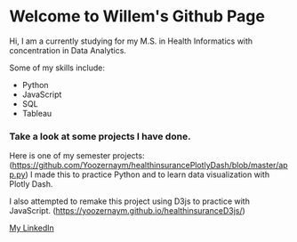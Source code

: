 # Welcome to Willem's Github Page

Hi, I am a currently studying for my M.S. in Health Informatics with concentration in Data Analytics.

Some of my skills include:

- Python
- JavaScript
- SQL
- Tableau

### Take a look at some projects I have done.

Here is one of my semester projects:
(https://github.com/Yoozernaym/healthinsurancePlotlyDash/blob/master/app.py)
I made this to practice Python and to learn data visualization with Plotly Dash.

I also attempted to remake this project using D3js to practice with JavaScript.
(https://yoozernaym.github.io/healthinsuranceD3js/)

[My LinkedIn](https://www.linkedin.com/in/willem-gardner-064160181/)

